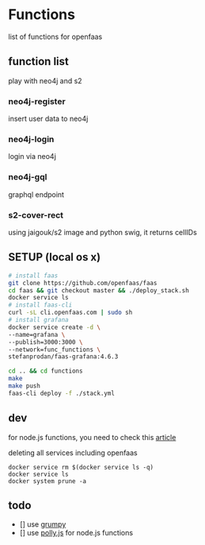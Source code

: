 # Functions

list of functions for openfaas

## function list

play with neo4j and s2

### neo4j-register

insert user data to neo4j

### neo4j-login

login via neo4j

### neo4j-gql

graphql endpoint

### s2-cover-rect

using jaigouk/s2 image and python swig, it returns cellIDs

## SETUP (local os x)

```sh
# install faas
git clone https://github.com/openfaas/faas
cd faas && git checkout master && ./deploy_stack.sh
docker service ls
# install faas-cli
curl -sL cli.openfaas.com | sudo sh
# install grafana
docker service create -d \
--name=grafana \
--publish=3000:3000 \
--network=func_functions \
stefanprodan/faas-grafana:4.6.3

cd .. && cd functions
make
make push
faas-cli deploy -f ./stack.yml
```

## dev

for node.js functions, you need to check this [article](https://www.smashingmagazine.com/2018/06/nodejs-tools-techniques-performance-servers/?utm_source=DailyDrip+Homepage+Newsletter&utm_campaign=7c83611c11-EMAIL_CAMPAIGN_2018_03_22_COPY_02&utm_medium=email&utm_term=0_1e4a41c1c6-7c83611c11-161638545)

deleting all services including openfaas

```console
docker service rm $(docker service ls -q)
docker service ls
docker system prune -a
```

## todo
- [] use [grumpy](https://github.com/google/grumpy)
- [] use [polly.js](https://netflix.github.io/pollyjs/#/) for node.js functions